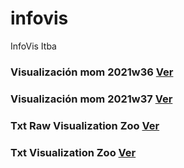 # infovis
InfoVis Itba

### Visualización mom 2021w36 [Ver](https://public.tableau.com/app/profile/hugoggutierrez/viz/Libro1-20210917/Hoja1)

### Visualización mom 2021w37 [Ver](https://public.tableau.com/app/profile/hugoggutierrez/viz/Libro1-20210917/Hoja1)

### Txt Raw Visualization Zoo [Ver](https://raw.githubusercontent.com/HugoGutierrez2021/infovis/main/zoo.txt)

### Txt Visualization Zoo [Ver](https://hugogutierrez2021.github.io/infovis/zoo.txt)
